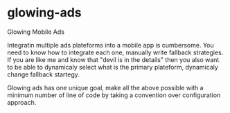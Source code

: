 glowing-ads
===========

Glowing Mobile Ads

Integratin multiple ads plateforms into a mobile app is cumbersome. You need to know how to integrate each one, manually write fallback strategies. If you are like me and know that "devil is in the details" then you also want to be able to dynamicaly select what is the primary plateform, dynamicaly change fallback startegy.

Glowing ads has one unique goal, make all the above possible with a minimum number of line of code by taking a convention over configuration approach.
